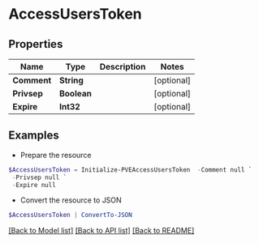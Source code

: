 # AccessUsersToken
## Properties

Name | Type | Description | Notes
------------ | ------------- | ------------- | -------------
**Comment** | **String** |  | [optional] 
**Privsep** | **Boolean** |  | [optional] 
**Expire** | **Int32** |  | [optional] 

## Examples

- Prepare the resource
```powershell
$AccessUsersToken = Initialize-PVEAccessUsersToken  -Comment null `
 -Privsep null `
 -Expire null
```

- Convert the resource to JSON
```powershell
$AccessUsersToken | ConvertTo-JSON
```

[[Back to Model list]](../README.md#documentation-for-models) [[Back to API list]](../README.md#documentation-for-api-endpoints) [[Back to README]](../README.md)

